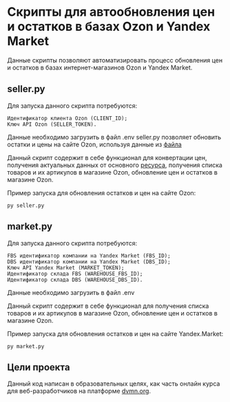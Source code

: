 # Скрипты для автообновления цен и остатков в базах Ozon и Yandex Market
Данные скрипты позволяют автоматизировать процесс обновления цен и остатков в базах интернет-магазинов Ozon и Yandex Market.

## seller.py
Для запуска данного скрипта потребуются:

    Идентификатор клиента Ozon (CLIENT_ID);
    Ключ API Ozon (SELLER_TOKEN).

Данные необходимо загрузить в файл .env
seller.py позволяет обновить остатки и цены на сайте Ozon, используя данные из [файла](https://timeworld.ru/upload/files/ostatki.zip)  

Данный скрипт содержит в себе функционал для конвертации цен, получения актуальных данных от основного [ресурса](https://timeworld.ru/), получения списка товаров и их артикулов в магазине Ozon, обновление цен и остатков в магазине Ozon.

Пример запуска для обновления остатков и цен на сайте Ozon:
```
py seller.py
```

## market.py
Для запуска данного скрипта потребуются:

    FBS идентификатор компании на Yandex Market (FBS_ID);
    DBS идентификатор компании на Yandex Market (DBS_ID);
    Ключ API Yandex Market (MARKET_TOKEN);
    Идентификатор склада FBS (WAREHOUSE_FBS_ID);
    Идентификатор склада DBS (WAREHOUSE_DBS_ID).

Данные необходимо загрузить в файл .env

Данный скрипт содержит в себе функционал для получения списка товаров и их артикулов в магазине Ozon, обновление цен и остатков в магазине Ozon.

Пример запуска для обновления остатков и цен на сайте Yandex.Market:
```
py market.py
```

## Цели проекта
Данный код написан в образовательных целях, как часть онлайн курса для веб-разработчиков на платформе [dvmn.org](https://dvmn.org/).
